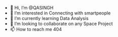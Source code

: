 - 👋 Hi, I’m @QASINGH
- 👀 I’m interested in Connecting with smartpeople
- 🌱 I’m currently learning Data Analysis
- 💞️ I’m looking to collaborate on any Space Project 
- 📫 How to reach me 404


<!---
QASINGH/QASINGH is a ✨ special ✨ repository because its `README.md` (this file) appears on your GitHub profile.
You can click the Preview link to take a look at your changes.
--->
